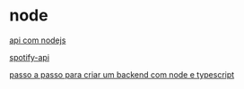 # node

[api com nodejs](node%20357b391d60694b29b6f9801e8e1124ac/api%20com%20nodejs%201c02da3836b24cc88594f934c60501ff.md)

[spotify-api](node%20357b391d60694b29b6f9801e8e1124ac/spotify%20api%208a0a52ad38934b35b1082c41cfbea327.md)

[passo a passo para criar um backend com node e typescript](node%20357b391d60694b29b6f9801e8e1124ac/passo%20a%20passo%20para%20criar%20um%20backend%20com%20node%20e%20typ%208a9f88bfb1ca478893906577a57ece1e.md)